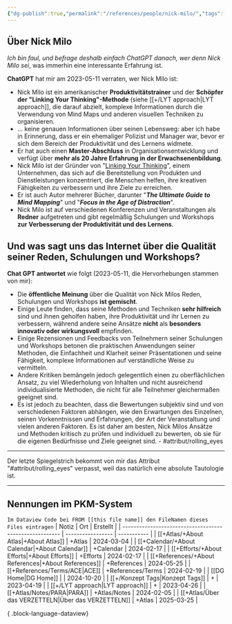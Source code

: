 ```yaml
---
{"dg-publish":true,"permalink":"/references/people/nick-milo/","tags":["class/people"]}
---
```


## Über Nick Milo 

*Ich bin faul, und befrage deshalb einfach ChatGPT danach, wer denn Nick Milo sei*, was immerhin eine interessante Erfahrung ist.

**ChatGPT** hat mir am 2023-05-11 verraten, wer Nick Milo ist:

- Nick Milo ist ein amerikanischer **Produktivitätstrainer** und der **Schöpfer der "Linking Your Thinking"-Methode** (siehe [[+/LYT approach\|LYT approach]], die darauf abzielt, komplexe Informationen durch die Verwendung von Mind Maps und anderen visuellen Techniken zu organisieren.
- ... keine genauen Informationen über seinen Lebensweg: aber ich habe in Erinnerung, dass er ein ehemaliger Polizist und Manager war, bevor er sich dem Bereich der Produktivität und des Lernens widmete. 
- Er hat auch einen **Master-Abschluss** in Organisationsentwicklung und verfügt über **mehr als 20 Jahre Erfahrung in der Erwachsenenbildung**.
- Nick Milo ist der Gründer von "[Linking Your Thinking](https://www.linkingyourthinking.com/)", einem Unternehmen, das sich auf die Bereitstellung von Produkten und Dienstleistungen konzentriert, die Menschen helfen, ihre kreativen Fähigkeiten zu verbessern und ihre Ziele zu erreichen. 
- Er ist auch Autor mehrerer Bücher, darunter "***The Ultimate Guide to Mind Mapping***" und "***Focus in the Age of Distraction***".
- Nick Milo ist auf verschiedenen Konferenzen und Veranstaltungen als **Redner** aufgetreten und gibt regelmäßig Schulungen und Workshops **zur Verbesserung der Produktivität und des Lernens**.


## Und was sagt uns das Internet über die Qualität seiner Reden, Schulungen und Workshops?

**Chat GPT antwortet** wie folgt (2023-05-11, die Hervorhebungen stammen von mir):
- Die **öffentliche Meinung** über die Qualität von Nick Milos Reden, Schulungen und Workshops **ist gemischt**. 
- Einige Leute finden, dass seine Methoden und Techniken **sehr hilfreich** sind und ihnen geholfen haben, ihre Produktivität und ihr Lernen zu verbessern, während andere seine Ansätze **nicht** als **besonders innovativ oder wirkungsvoll** empfinden.
- Einige Rezensionen und Feedbacks von Teilnehmern seiner Schulungen und Workshops betonen die praktischen Anwendungen seiner Methoden, die Einfachheit und Klarheit seiner Präsentationen und seine Fähigkeit, komplexe Informationen auf verständliche Weise zu vermitteln. 
- Andere Kritiken bemängeln jedoch gelegentlich einen zu oberflächlichen Ansatz, zu viel Wiederholung von Inhalten und nicht ausreichend individualisierte Methoden, die nicht für alle Teilnehmer gleichermaßen geeignet sind.
- Es ist jedoch zu beachten, dass die Bewertungen subjektiv sind und von verschiedenen Faktoren abhängen, wie den Erwartungen des Einzelnen, seinen Vorkenntnissen und Erfahrungen, der Art der Veranstaltung und vielen anderen Faktoren. Es ist daher am besten, Nick Milos Ansätze und Methoden kritisch zu prüfen und individuell zu bewerten, ob sie für die eigenen Bedürfnisse und Ziele geeignet sind. - #attribut/rolling_eyes 


---
Der letzte Spiegelstrich bekommt von mir das Attribut "#attribut/rolling_eyes" verpasst, weil das natürlich eine absolute Tautologie ist.



---
## Nennungen im PKM-System
`Im Dataview Code bei FROM [[this file name]] den FileNamen dieses Files eintragen` 
| Notiz                                                   | Ort               | Erstellt    |
| ------------------------------------------------------- | ----------------- | ----------- |
| [[+Atlas/+About Atlas\|+About Atlas]]                | +Atlas            | 2024-03-04  |
| [[+Calendar/+About Calendar\|+About Calendar]]       | +Calendar         | 2024-02-17  |
| [[+Efforts/+About Efforts\|+About Efforts]]          | +Efforts          | 2024-02-17  |
| [[+References/+About References\|+About References]] | +References       | 2024-05-25  |
| [[+References/Terms/ACE\|ACE]]                       | +References/Terms | 2024-02-19  |
| [[DG Home\|DG Home]]                                 |                   | 2024-10-20  |
| [[+/Konzept Tags\|Konzept Tags]]                     | +                 | 2023-04-19  |
| [[+/LYT approach\|LYT approach]]                     | +                 | 2023-04-26  |
| [[+Atlas/Notes/PARA\|PARA]]                          | +Atlas/Notes      | 2024-02-05  |
| [[+Atlas/Über das VERZETTELN\|Über das VERZETTELN]]  | +Atlas            | 2025-03-25  |

{ .block-language-dataview}
